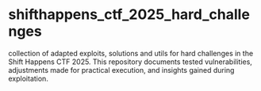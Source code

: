 # shifthappens_ctf_2025_hard_challenges
 collection of adapted exploits, solutions and utils for hard challenges in the Shift Happens CTF 2025. This repository documents tested vulnerabilities, adjustments made for practical execution, and insights gained during exploitation.

